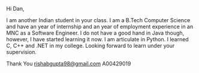 Hi Dan,

I am another Indian student in your class. I am a B.Tech Computer Science and have an year of internship and an year of employment experience in an MNC as a Software Engineer. I do not have a good hand in Java though, however, I have started learning it now.
I am articulate in Python. I learned C, C++ and .NET in my college.
Looking forward to learn under your supervision.

Thank You
rishabgupta98@gmail.com
A00429019
